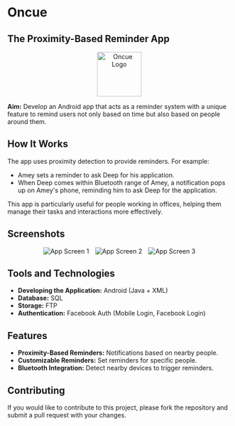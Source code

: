 # Oncue

## The Proximity-Based Reminder App

<div align="center">
<img src="https://user-images.githubusercontent.com/29853549/119227110-f8f82f80-bb29-11eb-8add-21c175e4e0ec.png" alt="Oncue Logo" width="100" height="100"/>
</div>

**Aim:** Develop an Android app that acts as a reminder system with a unique feature to remind users not only based on time but also based on people around them.

## How It Works

The app uses proximity detection to provide reminders. For example:

- Amey sets a reminder to ask Deep for his application.
- When Deep comes within Bluetooth range of Amey, a notification pops up on Amey's phone, reminding him to ask Deep for the application.

This app is particularly useful for people working in offices, helping them manage their tasks and interactions more effectively.

## Screenshots

<div align="center">
  <img src="https://user-images.githubusercontent.com/29853549/119227193-61dfa780-bb2a-11eb-873d-e8ef85bff714.png" alt="App Screen 1" style="margin-right: 10px;"/>
  <img src="https://user-images.githubusercontent.com/29853549/119227211-72901d80-bb2a-11eb-92bd-45cf17ce189f.png" alt="App Screen 2" style="margin-right: 10px;"/>
  <img src="https://user-images.githubusercontent.com/29853549/119227227-820f6680-bb2a-11eb-83dc-3660106e49b8.png" alt="App Screen 3" "/>
</div>


## Tools and Technologies

- **Developing the Application:** Android (Java + XML)
- **Database:** SQL
- **Storage:** FTP
- **Authentication:** Facebook Auth (Mobile Login, Facebook Login)

## Features

- **Proximity-Based Reminders:** Notifications based on nearby people.
- **Customizable Reminders:** Set reminders for specific people.
- **Bluetooth Integration:** Detect nearby devices to trigger reminders.

## Contributing
If you would like to contribute to this project, please fork the repository and submit a pull request with your changes.